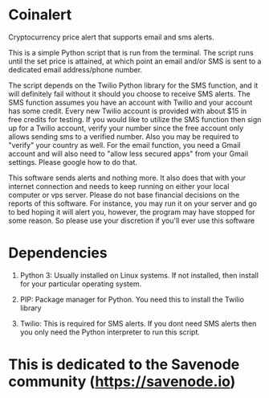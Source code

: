 # Coinalert
Cryptocurrency price alert that supports email and sms alerts.

This is a simple Python script that is run from the terminal.
The script runs until the set price is attained, at which point an email and/or SMS is sent to a dedicated email address/phone number.

The script depends on the Twilio Python library for the SMS function, and it will definitely fail without it should you choose to receive SMS alerts. The SMS function assumes you have an account with Twilio and your account has some credit. Every new Twilio account is provided with about $15 in free credits for testing. If you would like to utilize the SMS function then sign up for a Twilio account, verify your number since the free account only allows sending sms to a verified number. Also you may be required to "verify" your country as well.
For the email function, you need a Gmail account and will also need to "allow less secured apps" from your Gmail settings. Please google how to do that.

This software sends alerts and nothing more. It also does that with your internet connection and needs to keep running on either your local computer or vps server. Please do not base financial decisions on the reports of this software. For instance, you may run it on your server and go to bed hoping it will alert you, however, the program may have stopped for some reason. So please use your discretion if you'll ever use this software

# Dependencies
1. Python 3: Usually installed on Linux systems. If not installed, then install for your particular operating system.

2. PIP: Package manager for Python. You need this to install the Twilio library

3. Twilio: This is required for SMS alerts. If you dont need SMS alerts then you only need the Python interpreter to run this script.


# This is dedicated to the Savenode community (https://savenode.io)
